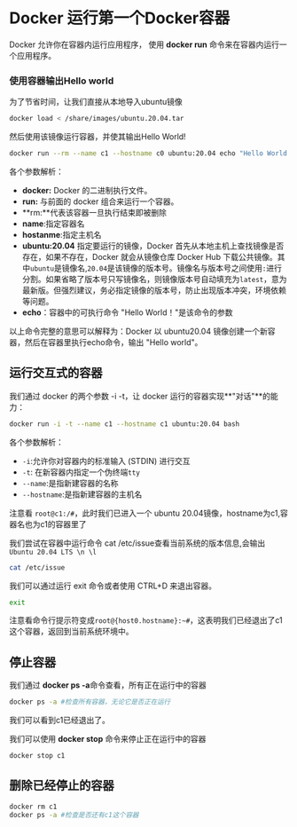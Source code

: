 # Docker 运行第一个Docker容器

Docker 允许你在容器内运行应用程序， 使用 **docker run** 命令来在容器内运行一个应用程序。

### 使用容器输出Hello world

为了节省时间，让我们直接从本地导入ubuntu镜像

```bash
docker load < /share/images/ubuntu.20.04.tar
```

然后使用该镜像运行容器，并使其输出Hello World!

```bash
docker run --rm --name c1 --hostname c0 ubuntu:20.04 echo "Hello World!"
```

各个参数解析：

- **docker:** Docker 的二进制执行文件。
- **run:** 与前面的 docker 组合来运行一个容器。
- **rm:**代表该容器一旦执行结束即被删除
- **name**:指定容器名
- **hostanme**:指定主机名
- **ubuntu:20.04** 指定要运行的镜像，Docker 首先从本地主机上查找镜像是否存在，如果不存在，Docker 就会从镜像仓库 Docker Hub 下载公共镜像。其中`ubuntu`是镜像名,`20.04`是该镜像的版本号。镜像名与版本号之间使用`:`进行分割。如果省略了版本号只写镜像名，则镜像版本号自动填充为`latest`，意为最新版。但强烈建议，务必指定镜像的版本号，防止出现版本冲突，环境依赖等问题。
- **echo**：容器中的可执行命令 "Hello World！"是该命令的参数

以上命令完整的意思可以解释为：Docker 以 ubuntu20.04 镜像创建一个新容器，然后在容器里执行echo命令，输出 "Hello world"。

## 运行交互式的容器

我们通过 docker 的两个参数 -i -t，让 docker 运行的容器实现**"对话"**的能力：

```bash
docker run -i -t --name c1 --hostname c1 ubuntu:20.04 bash
```

各个参数解析：

- `-i`:允许你对容器内的标准输入 (STDIN) 进行交互
- `-t`: 在新容器内指定一个伪终端`tty`
- `--name`:是指新建容器的名称
- `--hostname`:是指新建容器的主机名

注意看 `root@c1:/#`，此时我们已进入一个 ubuntu 20.04镜像，hostname为c1,容器名也为c1的容器里了

我们尝试在容器中运行命令 cat /etc/issue查看当前系统的版本信息,会输出 `Ubuntu 20.04 LTS \n \l`

```bash
cat /etc/issue
```

我们可以通过运行 exit 命令或者使用 CTRL+D 来退出容器。

```bash
exit
```

注意看命令行提示符变成`root@{host0.hostname}:~#`，这表明我们已经退出了c1这个容器，返回到当前系统环境中。

## 停止容器

我们通过 **docker ps -a**命令查看，所有正在运行中的容器

```bash
docker ps -a #检查所有容器，无论它是否正在运行
```

我们可以看到c1已经退出了。

我们可以使用 **docker stop** 命令来停止正在运行中的容器

```bash
docker stop c1
```

## 删除已经停止的容器

```bash
docker rm c1
docker ps -a #检查是否还有c1这个容器
```
